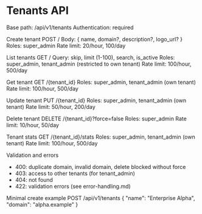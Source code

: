 # Tenants API

Base path: /api/v1/tenants
Authentication: required

Create tenant
POST /
Body: { name, domain?, description?, logo_url? }
Roles: super_admin
Rate limit: 20/hour, 100/day

List tenants
GET /
Query: skip, limit (1-100), search, is_active
Roles: super_admin, tenant_admin (restricted to own tenant)
Rate limit: 100/hour, 500/day

Get tenant
GET /{tenant_id}
Roles: super_admin, tenant_admin (own tenant)
Rate limit: 100/hour, 500/day

Update tenant
PUT /{tenant_id}
Roles: super_admin, tenant_admin (own tenant)
Rate limit: 50/hour, 200/day

Delete tenant
DELETE /{tenant_id}?force=false
Roles: super_admin
Rate limit: 10/hour, 50/day

Tenant stats
GET /{tenant_id}/stats
Roles: super_admin, tenant_admin (own tenant)
Rate limit: 100/hour, 500/day

Validation and errors
- 400: duplicate domain, invalid domain, delete blocked without force
- 403: access to other tenants (for tenant_admin)
- 404: not found
- 422: validation errors (see error-handling.md)

Minimal create example
POST /api/v1/tenants
{ "name": "Enterprise Alpha", "domain": "alpha.example" }
